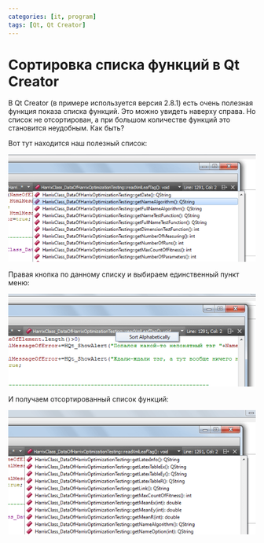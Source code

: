 ```yaml
---
categories: [it, program]
tags: [Qt, Qt Creator]
---
```


# Сортировка списка функций в Qt Creator

В Qt Creator (в примере используется версия 2.8.1) есть очень полезная функция показа списка функций. Это можно увидеть наверху справа. Но список не отсортирован, а при большом количестве функций это становится неудобным. Как быть?

Вот тут находится наш полезный список:

![Список функций](img/sort_01.png)

Правая кнопка по данному списку и выбираем единственный пункт меню:

![Клик правой кнопкой по списку](img/sort_02.png)

И получаем отсортированный список функций:

![Отсортированный список функций](img/sort_03.png)
